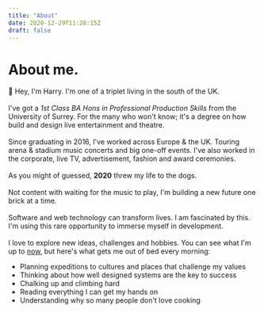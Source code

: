 ```yaml
---
title: "About"
date: 2020-12-29T11:28:15Z
draft: false
---
```


# About me.

:wave: Hey, I'm Harry. I'm one of a triplet living in the south of the UK.  
\
I've got a _1st Class BA Hons in Professional Production Skills_ from the University of Surrey. For the many who won't know; it's a degree on how build and design live entertainment and theatre.  
\
Since graduating in 2016, I've worked across Europe & the UK. Touring arena & stadium music concerts and big one-off events. I've also worked in the corporate, live TV, advertisement, fashion and award ceremonies.  
\
As you might of guessed, **2020** threw my life to the dogs.  
\
Not content with waiting for the music to play, I'm building a new future one brick at a time.  
\
Software and web technology can transform lives. I am fascinated by this. I'm using this rare opportunity to immerse myself in development.  
\
I love to explore new ideas, challenges and hobbies. You can see what I'm up to [now](/now), but here's what gets me out of bed every morning:
  * Planning expeditions to cultures and places that challenge my values
  * Thinking about how well designed systems are the key to success
  * Chalking up and climbing hard
  * Reading everything I can get my hands on
  * Understanding why so many people don't love cooking  
